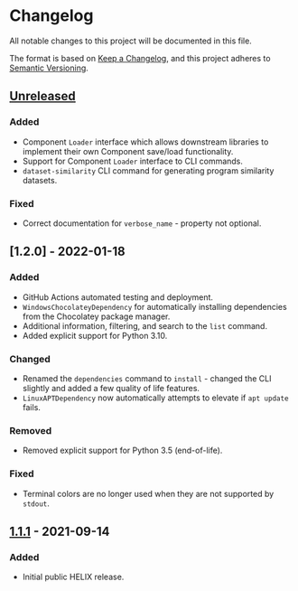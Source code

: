 # Changelog
All notable changes to this project will be documented in this file.

The format is based on [Keep a Changelog](https://keepachangelog.com/en/1.0.0/),
and this project adheres to [Semantic Versioning](https://semver.org/spec/v2.0.0.html).

## [Unreleased]
### Added
- Component `Loader` interface which allows downstream libraries to implement
  their own Component save/load functionality.
- Support for Component `Loader` interface to CLI commands.
- `dataset-similarity` CLI command for generating program similarity datasets.

### Fixed
- Correct documentation for `verbose_name` - property not optional.

## [1.2.0] - 2022-01-18
### Added
- GitHub Actions automated testing and deployment.
- `WindowsChocolateyDependency` for automatically installing dependencies from
  the Chocolatey package manager.
- Additional information, filtering, and search to the `list` command.
- Added explicit support for Python 3.10.

### Changed
- Renamed the `dependencies` command to `install` - changed the CLI slightly
  and added a few quality of life features.
- `LinuxAPTDependency` now automatically attempts to elevate if `apt update`
  fails.

### Removed
- Removed explicit support for Python 3.5 (end-of-life).

### Fixed
- Terminal colors are no longer used when they are not supported by `stdout`.

## [1.1.1] - 2021-09-14
### Added
- Initial public HELIX release.

[Unreleased]: https://github.com/helix-datasets/helix/compare/v1.1.1...HEAD
[1.1.1]: https://github.com/helix-datasets/helix/releases/tag/v1.1.1
